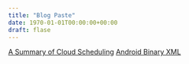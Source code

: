 ```yaml
---
title: "Blog Paste"
date: 1970-01-01T00:00:00+00:00
draft: flase
---
```


[A Summary of Cloud Scheduling](http://accelazh.github.io/cloud/A-Summary-of-Cloud-Scheduling)
[Android Binary XML](https://justanapplication.wordpress.com/category/android/android-binary-xml/)

